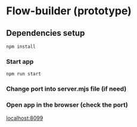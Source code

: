 # Flow-builder (prototype)

## Dependencies setup
```
npm install
```

### Start app
```
npm run start
```

### Change port into server.mjs file (if need)

### Open app in the browser (check the port)
[localhost:8099](http://localhost:8099)
